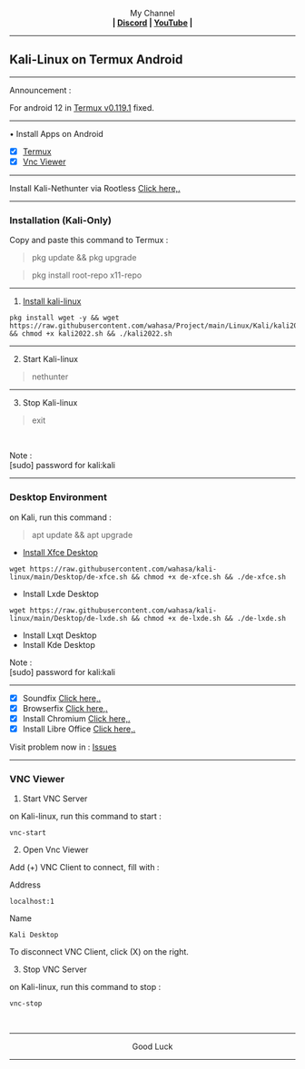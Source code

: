 
<p align="center">My Channel</br><b>
| <a href="https://discord.gg/GCehyym">Discord</a> | <a href="https://youtube.com/channel/UC3sLb7eZCu72iv3G1yUhUHQ">YouTube</a> |</b></p>

---
## Kali-Linux on Termux Android

---
Announcement :

For android 12 in [Termux v0.119.1](https://apkcombo.com/termux/com.termux/) fixed.

---
• Install Apps on Android
- [x] [Termux](https://github.com/termux/termux-app/releases)
- [x] [Vnc Viewer](https://play.google.com/store/apps/details?id=com.realvnc.viewer.android)

---
Install Kali-Nethunter via Rootless [Click here,.](https://github.com/wahasa/nethunter)

---
### Installation (Kali-Only)
Copy and paste this command to Termux :

> pkg update && pkg upgrade

> pkg install root-repo x11-repo

---
1. [Install kali-linux](https://youtu.be/yOQs0Gg3iMk)

```
pkg install wget -y && wget https://raw.githubusercontent.com/wahasa/Project/main/Linux/Kali/kali2022.sh && chmod +x kali2022.sh && ./kali2022.sh
```

---
2. Start Kali-linux

> nethunter

---
3. Stop Kali-linux

> exit

</br>

Note :</br>
[sudo] password for kali:kali

---
### Desktop Environment
on Kali, run this command :

> apt update && apt upgrade
* [Install Xfce Desktop](https://youtu.be/aMLUEtuBgn8)
```
wget https://raw.githubusercontent.com/wahasa/kali-linux/main/Desktop/de-xfce.sh && chmod +x de-xfce.sh && ./de-xfce.sh
```

* Install Lxde Desktop
```
wget https://raw.githubusercontent.com/wahasa/kali-linux/main/Desktop/de-lxde.sh && chmod +x de-lxde.sh && ./de-lxde.sh
```

* Install Lxqt Desktop
* Install Kde Desktop

Note :</br>
[sudo] password for kali:kali

---
- [x] Soundfix [Click here,.](https://github.com/wahasa/nethunter/issues/3#issuecomment-1178462491)</br>
- [x] Browserfix [Click here,.](https://github.com/wahasa/nethunter/issues/3#issuecomment-1178448051)</br>
- [x] Install Chromium [Click here,.](https://github.com/wahasa/nethunter/issues/5#issuecomment-1264203443)</br>
- [x] Install Libre Office [Click here,.](https://github.com/wahasa/nethunter/issues/5#issuecomment-1264203556)</br>

Visit problem now in : 
[Issues](https://github.com/wahasa/nethunter/issues)

---
### VNC Viewer

1. Start VNC Server

on Kali-linux, run this command to start :

```
vnc-start
```

2. Open Vnc Viewer

Add (+) VNC Client to connect, fill with :

Address
```
localhost:1
```

Name
```
Kali Desktop
```

To disconnect VNC Client, click (X) on the right.

3. Stop VNC Server

on Kali-linux, run this command to stop :

```
vnc-stop
```

</br>

---
<p align="center">Good Luck</p>

---
